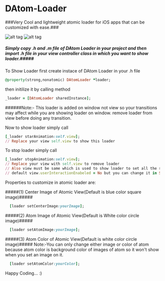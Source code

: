 # DAtom-Loader
###Very Cool and lightweight atomic loader for iOS apps that can be customized with ease.###

![alt tag](http://idivi.esy.es/images/ezgif.com-resize%20(4).gif "Demo")
![alt tag](http://idivi.esy.es/images/ezgif.com-resize%20(3).gif "Demo")

##### Simply copy .h and .m file of DAtom Loader in your project and then import .h file in your view controller class in which you want to show loader.#####

To Show Loader first create instace of DAtom Loader in your .h file

````ruby
@property(strong,nonatomic) DAtomLoader *loader;
````
then initilize it by calling method
````ruby
_loader = [DAtomLoader sharedInstance];
````
######Note:- This loader is added on window not view so your transitions may affect while you are showing loader on window. remove loader from view before doing any transition.

Now to show loader simply call
````ruby
[_loader starAnimation:self.view];
// Replace your view self.view to show this loader
````
To stop loader simply call
````ruby
[_loader stopAnimation:self.view];
// Replace your view with self.view to remove loader 
// Also view must be same which is used to show loader to set all the settings of view in previous state after removing view
// default view.userInteractionEnabeled = No but you can change it in StarAnimation method of loader
````
Properties to customize in atomic loader are:

#####(1) Center Image of Atomic View(Default is blue color square image)#####

````ruby
  [loader setCenterImage:yourImage];
````
#####(2) Atom Image of Atomic View(Default is White color circle image)#####

````ruby
  [loader setAtomImage:yourImage];
````

#####(3) Atom Color of Atomic View(Default is white color circle image)#####
Note:-You can only change either image or color of atom because atom color is background color of images of atom so it won't show when you set an image on it.
````ruby
  [loader setAtomColor:yourColor];
````

Happy Coding... :)
